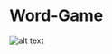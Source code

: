 # Word-Game
![alt text](https://github.com/[praveena-sadasivam]/[Word-Game]/[word_game_updated]/output/output1.png?raw=true)
